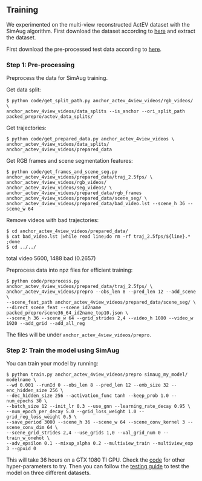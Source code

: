 ## Training
We experimented on the multi-view reconstructed ActEV dataset with the SimAug algorithm. First download the dataset according to [here](./README.md#dataset) and extract the dataset.

First download the pre-processed test data according to [here](./TESTING.md#single-future-trajectory-prediction).

### Step 1: Pre-processing
Preprocess the data for SimAug training.

Get data split:
```
$ python code/get_split_path.py anchor_actev_4view_videos/rgb_videos/ \
anchor_actev_4view_videos/data_splits --is_anchor --ori_split_path packed_prepro/actev_data_splits/
```

Get trajectories:
```
$ python code/get_prepared_data.py anchor_actev_4view_videos \
anchor_actev_4view_videos/data_splits/ anchor_actev_4view_videos/prepared_data
```

Get RGB frames and scene segmentation features:
```
$ python code/get_frames_and_scene_seg.py anchor_actev_4view_videos/prepared_data/traj_2.5fps/ \
anchor_actev_4view_videos/rgb_videos/ anchor_actev_4view_videos/seg_videos/ \
anchor_actev_4view_videos/prepared_data/rgb_frames anchor_actev_4view_videos/prepared_data/scene_seg/ \
anchor_actev_4view_videos/prepared_data/bad_video.lst --scene_h 36 --scene_w 64
```

Remove videos with bad trajectories:
```
$ cd anchor_actev_4view_videos/prepared_data/
$ cat bad_video.lst |while read line;do rm -rf traj_2.5fps/${line}.* ;done
$ cd ../../
```
total video 5600, 1488 bad (0.2657)

Preprocess data into npz files for efficient training:
```
$ python code/preprocess.py anchor_actev_4view_videos/prepared_data/traj_2.5fps/ \
anchor_actev_4view_videos/prepro --obs_len 8 --pred_len 12 --add_scene \
--scene_feat_path anchor_actev_4view_videos/prepared_data/scene_seg/ \
--direct_scene_feat --scene_id2name packed_prepro/scene36_64_id2name_top10.json \
--scene_h 36 --scene_w 64 --grid_strides 2,4 --video_h 1080 --video_w 1920 --add_grid --add_all_reg
```

The files will be under `anchor_actev_4view_videos/prepro`.

### Step 2: Train the model using SimAug
You can train your model by running:

```
$ python train.py anchor_actev_4view_videos/prepro simaug_my_model/ modelname \
--wd 0.001 --runId 0 --obs_len 8 --pred_len 12 --emb_size 32 --enc_hidden_size 256 \
--dec_hidden_size 256 --activation_func tanh --keep_prob 1.0 --num_epochs 30 \
--batch_size 12 --init_lr 0.3 --use_gnn --learning_rate_decay 0.95 \
--num_epoch_per_decay 5.0 --grid_loss_weight 1.0 --grid_reg_loss_weight 0.5 \
--save_period 3000 --scene_h 36 --scene_w 64 --scene_conv_kernel 3 --scene_conv_dim 64 \
--scene_grid_strides 2,4 --use_grids 1,0 --val_grid_num 0 --train_w_onehot \
--adv_epsilon 0.1 --mixup_alpha 0.2 --multiview_train --multiview_exp 3 --gpuid 0
```

This will take 36 hours on a GTX 1080 TI GPU. Check the [code](code/train.py) for other hyper-parameters to try. Then you can follow the [testing guide](TESTING.md) to test the model on three different datasets.
